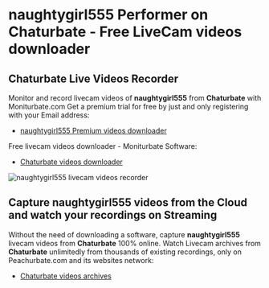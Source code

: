 # naughtygirl555 Performer on Chaturbate - Free LiveCam videos downloader

## Chaturbate Live Videos Recorder

Monitor and record livecam videos of **naughtygirl555** from **Chaturbate** with Moniturbate.com
Get a premium trial for free by just and only registering with your Email address:
* [naughtygirl555 Premium videos downloader](https://moniturbate.com/request-demo-licence-key.html)

Free livecam videos downloader - Moniturbate Software:
* [Chaturbate videos downloader](https://moniturbate.com/moniturbate-download-software.html)

![naughtygirl555 livecam videos recorder](https://peachurnet.com/templates/moniturbate-software.png)


## Capture naughtygirl555 videos from the Cloud and watch your recordings on Streaming

Without the need of downloading a software, capture **naughtygirl555** livecam videos from **Chaturbate** 100% online.
Watch Livecam archives from **Chaturbate** unlimitedly from thousands of existing recordings, only on Peachurbate.com and its websites network:
* [Chaturbate videos archives](https://peachurnet.com/)
